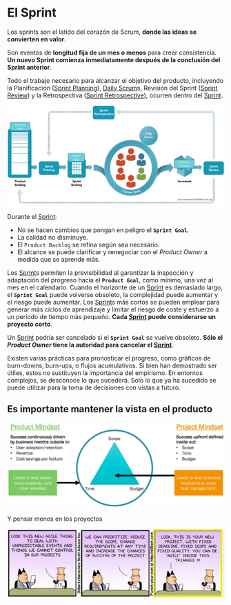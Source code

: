 # El Sprint

Los sprints son el latido del corazón de Scrum, **donde las ideas se convierten en valor**.

Son eventos de **longitud fija de un mes o menos** para crear consistencia. **Un nuevo Sprint comienza inmediatamente después de la conclusión del Sprint anterior**.

Todo el trabajo necesario para alcanzar el objetivo del producto, incluyendo la Planificación (<span style="text-decoration: underline">Sprint Planning</span>), <span style="text-decoration: underline">Daily Scrum</span>s, Revisión del Sprint (<span style="text-decoration: underline">Sprint Review</span>) y la Retrospectiva (<span style="text-decoration: underline">Sprint Retrospective</span>), ocurren dentro del <span style="text-decoration: underline">Sprint</span>.

![Sprint](/imgs/sprint.webp)

Durante el <span style="text-decoration: underline">Sprint</span>:
* No se hacen cambios que pongan en peligro el **`Sprint Goal`**.
* La calidad no disminuye.
* El `Product Backlog` se refina según sea necesario.
* El alcance se puede clarificar y renegociar con el _Product Owner_ a medida que se aprende más.

Los <span style="text-decoration: underline">Sprint</span>s permiten la previsibilidad al garantizar la inspección y adaptación del progreso hacia el **`Product Goal`**, como mínimo, una vez al mes en el calendario. Cuando el horizonte de un <span style="text-decoration: underline">Sprint</span> es demasiado largo, el **`Sprint Goal`** puede volverse obsoleto, la complejidad puede aumentar y el riesgo puede aumentar. Los <span style="text-decoration: underline">Sprint</span>s más cortos se pueden emplear para generar más ciclos de aprendizaje y limitar el riesgo de coste y esfuerzo a un período de tiempo más pequeño. **Cada <span style="text-decoration: underline">Sprint</span> puede considerarse un proyecto corto**.

Un <span style="text-decoration: underline">Sprint</span> podría ser cancelado si el **`Sprint Goal`** se vuelve obsoleto. **Sólo el _Product Owner_ tiene la autoridad para cancelar el <span style="text-decoration: underline">Sprint</span>**.

Existen varias prácticas para pronosticar el progreso, como gráficos de burn-downs, burn-ups, o flujos acumulativos. Si bien han demostrado ser útiles, estos no sustituyen la importancia del empirismo. En entornos complejos, se desconoce lo que sucederá. Solo lo que ya ha sucedido se puede utilizar para la toma de decisiones con vistas a futuro.

## Es importante mantener la vista en el producto

![Product Mindset vs Project Mindset](/imgs/product-mindset.webp)

Y pensar menos en los proyectos

![Project Mindset](/imgs/project-mindset.webp)